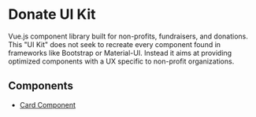 Donate UI Kit
===
Vue.js component library built for non-profits, fundraisers, and donations. This "UI Kit" does not seek to recreate every component found in frameworks like Bootstrap or Material-UI. Instead it aims at providing optimized components with a UX specific to non-profit organizations. 

## Components
- [Card Component](./src/lib-components/Card/README.md)